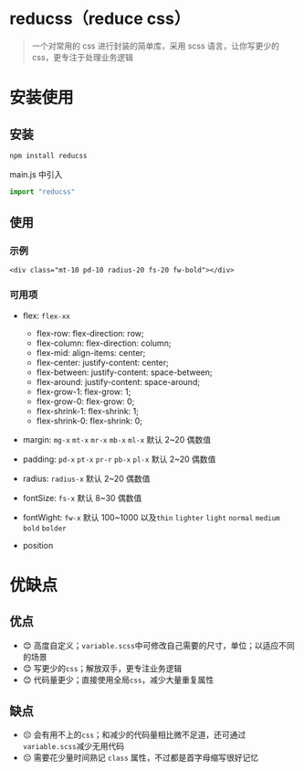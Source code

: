# reducss（reduce css）

> 一个对常用的 css 进行封装的简单库，采用 scss 语言，让你写更少的 css，更专注于处理业务逻辑

# 安装使用

## 安装

```cmd
npm install reducss
```

main.js 中引入

```js
import "reducss"
```

## 使用

### 示例

```hmtl
<div class="mt-10 pd-10 radius-20 fs-20 fw-bold"></div>
```

### 可用项

- flex: `flex-xx`

  - flex-row: flex-direction: row;
  - flex-column: flex-direction: column;
  - flex-mid: align-items: center;
  - flex-center: justify-content: center;
  - flex-between: justify-content: space-between;
  - flex-around: justify-content: space-around;
  - flex-grow-1: flex-grow: 1;
  - flex-grow-0: flex-grow: 0;
  - flex-shrink-1: flex-shrink: 1;
  - flex-shrink-0: flex-shrink: 0;

- margin: `mg-x` `mt-x` `mr-x` `mb-x` `ml-x`
  默认 2~20 偶数值
- padding: `pd-x` `pt-x` `pr-r` `pb-x` `pl-x`
  默认 2~20 偶数值
- radius: `radius-x`
  默认 2~20 偶数值
- fontSize: `fs-x`
  默认 8~30 偶数值
- fontWight: `fw-x`
  默认 100~1000 以及`thin` `lighter` `light` `normal` `medium` `bold` `bolder`
- position

# 优缺点

## 优点

- 😊 高度自定义；`variable.scss`中可修改自己需要的尺寸，单位；以适应不同的场景
- 😊 写更少的`css`；解放双手，更专注业务逻辑
- 😊 代码量更少；直接使用全局`css`，减少大量重复属性

## 缺点

- 😔 会有用不上的`css`；和减少的代码量相比微不足道，还可通过`variable.scss`减少无用代码
- 😔 需要花少量时间熟记 `class` 属性，不过都是首字母缩写很好记忆
